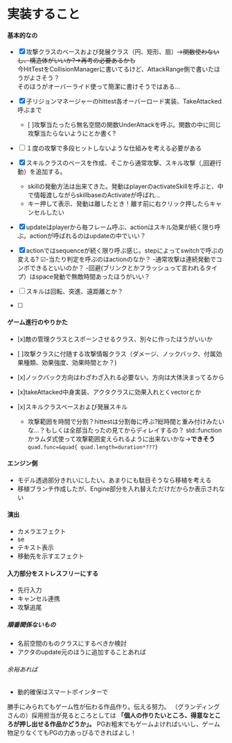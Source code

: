 ﻿# 実装すること

#### 基本的なの
- [x] 攻撃クラスのベースおよび発展クラス（円、矩形、扇）~~→関数使わないし、構造体がいいか?→再考の必要あるかも~~\
今HitTestをCollisionManagerに書いてるけど、AttackRange側で書いたほうがよさそう？\
そのほうがオーバーライド使って簡潔に書けそうではある…


- [x] 子リジョンマネージャーのhittest各オーバーロード実装、TakeAttacked呼ぶまで
	- [ ]攻撃当たったら無名空間の関数UnderAttackを呼ぶ。関数の中に同じ攻撃当たらないようにとか書く?
- [ ] １度の攻撃で多段ヒットしないような仕組みを考える必要がある
- [x] スキルクラスのベースを作成、そこから通常攻撃、スキル攻撃（,回避行動）を追加する。
  - skillの発動方法は出来てきた。発動はplayerのactivateSkillを呼ぶと、中で情報渡しながらskillbaseのActivateが呼ばれ…
  - キー押して表示、発動は離したとき！離す前に右クリック押したらキャンセルしたい
- [x] updateはplayerから毎フレーム呼ぶ、actionはスキル効果が続く限り呼ぶ。actionが呼ばれるのはupdateの中でいい？
- [x] actionではsequenceが続く限り呼ぶ感じ。stepによってswitchで呼ぶの変える?
  ☑-当たり判定を呼ぶのはactionのなか？
  -通常攻撃は連続発動でコンボできるといいのか？
  -回避(ブリンクとかフラッシュって言われるタイプ）はspace発動で無敵時間あったほうがいい？
- [ ] スキルは回転、突進、遠距離とか？
- [ ] 

#### ゲーム進行のやりかた

- [x]敵の管理クラスとスポーンさせるクラス、別々に作ったほうがいいか

- [ ]攻撃クラスに付随する攻撃情報クラス（ダメージ、ノックバック、付属効果種類、効果強度、効果時間とか？)
- [x]ノックバック方向はわざわざ入れる必要ない。方向は大体決まってるから
- [x]takeAttacked中身実装、アクタクラスに効果入れとくvectorとか

- [x]スキルクラスベースおよび発展スキル
  - 攻撃範囲を時間で分割？hittestは分割毎に呼ぶ?総時間と重み付けみたいな…？もしくは全部当たったの見てからディレイするの？
std::functionかラムダ式使って攻撃範囲変えられるように出来ないかな→**できそう**
`quad.func=&quad{ quad.length=duration*???}`

#### エンジン側
- モデル透過部分きれいにしたい。あまりにも駄目そうなら移植を考える
- 移植ブランチ作成したが、Engine部分を入れ替えただけだからか表示されない

#### 演出
- カメラエフェクト
- se
- テキスト表示
- 移動先を示すエフェクト

#### 入力部分をストレスフリーにする
- 先行入力
- キャンセル連携
- 攻撃追尾

##### 順番関係ないもの
- 名前空間のものクラスにするべきか検討
- アクタのupdate元のほうに追加することあれば
###### 余裕あれば
- 動的確保はスマートポインターで


勝手にみられてもゲーム性が伝わる作品作り。伝える努力。
（グランディングさんの）採用担当が見るところとしては
**「個人の作りたいところ、得意なところが押し出せる作品かどうか」。**
PGお粗末でもゲームよければいいし、ゲーム物足りなくてもPGの力あっぴるできればよし！